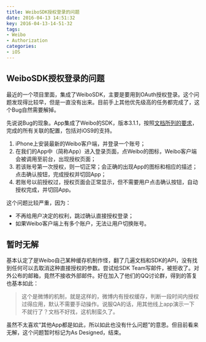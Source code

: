```yaml
---
title: WeiboSDK授权登录的问题
date: 2016-04-13 14:51:32
key: 2016-04-13-14-51-32
tags:
- Weibo
- Authorization
categories:
- iOS
---
```


## WeiboSDK授权登录的问题
最近的一个项目里面，集成了WeiboSDK，主要是要用到OAuth授权登录。这个问题发现得比较早，但是一直没有出来。目前手上其他优先级高的任务都完成了，这个Bug自然需要解掉。

先说说Bug的现象。App集成了Weibo的SDK，版本3.1.1，按照[文档所列的要求](https://github.com/sinaweibosdk/weibo_ios_sdk)，完成的所有关联的配置，包括对iOS9的支持。
<!-- more -->

1. iPhone上安装最新的Weibo客户端，并登录一个账号；
2. 在我们的App中（简称App）进入登录页面，点Weibo的图标，Weibo客户端会被调用至前台，出现授权页面；
3. 若该账号第一次授权，则一切正常；会正确的出现App的图标和相应的描述；点击确认按钮，完成授权并切回App；
4. 若账号以前授权过，授权页面会正常显示，但不需要用户点击确认按钮，自动授权完成，并切回App。
<!-- more -->
这个问题比较严重，因为：

- 不再给用户决定的权利，跳过确认直接授权登录；
- 如果Weibo客户端上有多个账户，无法让用户切换账号。

## 暂时无解
基本认定了是Weibo自己某种缓存机制作怪，翻了几遍文档和SDK的API，没有找到任何可以去取消这种直接授权的参数。尝试给SDK Team写邮件，被拒收了。对外公布的邮箱，竟然不接收外部邮件。好在加入了他们的QQ讨论群，得到的答复也基本如此：
> 这个是微博的机制，就是这样的，微博内有授权缓存，判断一段时间内授权过得应用，默认不需要手动操作。说服QA的话，用其他线上app演示一下不就行了？文档不好找，这机制蛮久了。

虽然不太喜欢“其他App都是如此，所以如此也没有什么问题”的意思。但目前看来无解，这个问题暂时标记为As Designed，结束。
